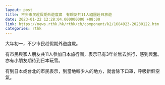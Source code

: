 ```yaml
---
layout: post
title: 不少市民趁假期外遊度歲　有親友共11人組團赴日旅遊
date: 2023-01-22 12:28:04.000000000 +08:00
link: https://news.rthk.hk/rthk/ch/component/k2/1684923-20230122.htm
categories: rthk
---
```


大年初一，不少市民趁假期外遊度歲。

有市民與家人朋友共11人參加日本旅行團，表示已有3年並無去旅行，感到興奮。亦有小朋友期待到日本玩雪。

有到日本或台北的市民表示，到當地較少人的地方，就會除下口罩，呼吸新鮮空氣。
